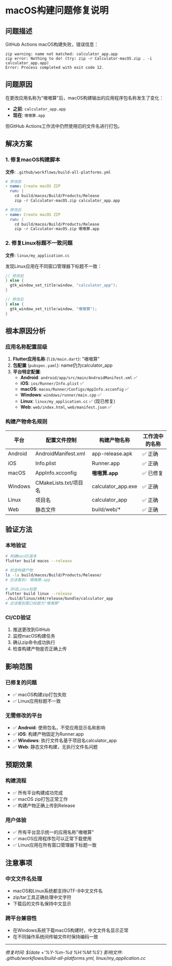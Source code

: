 # macOS构建问题修复说明

## 问题描述
GitHub Actions macOS构建失败，错误信息：
```
zip warning: name not matched: calculator_app.app
zip error: Nothing to do! (try: zip -r Calculator-macOS.zip . -i calculator_app.app)
Error: Process completed with exit code 12.
```

## 问题原因
在更改应用名称为"嗷嗷算"后，macOS构建输出的应用程序包名称发生了变化：
- **之前**: `calculator_app.app`  
- **现在**: `嗷嗷算.app`

但GitHub Actions工作流中仍然使用旧的文件名进行打包。

## 解决方案

### 1. 修复macOS构建脚本
**文件**: `.github/workflows/build-all-platforms.yml`

```yaml
# 修改前
- name: Create macOS ZIP
  run: |
    cd build/macos/Build/Products/Release
    zip -r Calculator-macOS.zip calculator_app.app

# 修改后
- name: Create macOS ZIP
  run: |
    cd build/macos/Build/Products/Release
    zip -r Calculator-macOS.zip 嗷嗷算.app
```

### 2. 修复Linux标题不一致问题
**文件**: `linux/my_application.cc`

发现Linux应用在不同窗口管理器下标题不一致：
```cpp
// 修改前
} else {
  gtk_window_set_title(window, "calculator_app");
}

// 修改后  
} else {
  gtk_window_set_title(window, "嗷嗷算");
}
```

## 根本原因分析

### 应用名称配置层级
1. **Flutter应用名称** (`lib/main.dart`): "嗷嗷算"
2. **包配置** (`pubspec.yaml`): name仍为calculator_app
3. **平台特定配置**:
   - **Android**: `android/app/src/main/AndroidManifest.xml` ✅
   - **iOS**: `ios/Runner/Info.plist` ✅  
   - **macOS**: `macos/Runner/Configs/AppInfo.xcconfig` ✅
   - **Windows**: `windows/runner/main.cpp` ✅
   - **Linux**: `linux/my_application.cc` ✅ (现已修复)
   - **Web**: `web/index.html`, `web/manifest.json` ✅

### 构建产物命名规则
| 平台 | 配置文件控制 | 构建产物名称 | 工作流中的名称 |
|------|-------------|-------------|----------------|
| Android | AndroidManifest.xml | app-release.apk | ✅ 正确 |
| iOS | Info.plist | Runner.app | ✅ 正确 |
| macOS | AppInfo.xcconfig | **嗷嗷算.app** | ✅ 已修复 |
| Windows | CMakeLists.txt/项目名 | calculator_app.exe | ✅ 正确 |
| Linux | 项目名 | calculator_app | ✅ 正确 |
| Web | 静态文件 | build/web/* | ✅ 正确 |

## 验证方法

### 本地验证
```bash
# 构建macOS版本
flutter build macos --release

# 检查构建产物
ls -la build/macos/Build/Products/Release/
# 应该看到: 嗷嗷算.app

# 测试Linux标题
flutter build linux --release
./build/linux/x64/release/bundle/calculator_app
# 应该看到窗口标题为"嗷嗷算"
```

### CI/CD验证
1. 推送更改到GitHub
2. 监控macOS构建任务
3. 确认zip命令成功执行
4. 检查构建产物是否正确上传

## 影响范围

### 已修复的问题
- ✅ macOS构建zip打包失败
- ✅ Linux应用标题不一致

### 无需修改的平台
- ✅ **Android**: 使用包名，不受应用显示名称影响
- ✅ **iOS**: 构建产物固定为Runner.app
- ✅ **Windows**: 执行文件名基于项目名calculator_app
- ✅ **Web**: 静态文件构建，无执行文件名问题

## 预期效果

### 构建流程
- ✅ 所有平台构建成功完成
- ✅ macOS zip打包正常工作
- ✅ 构建产物正确上传到Release

### 用户体验
- ✅ 所有平台显示统一的应用名称"嗷嗷算"
- ✅ macOS应用程序包可以正常下载使用
- ✅ Linux应用在所有窗口管理器下标题一致

## 注意事项

### 中文文件名处理
- macOS和Linux系统都支持UTF-8中文文件名
- zip/tar工具正确处理中文字符
- 下载后的文件名保持中文显示

### 跨平台兼容性
- 在Windows系统下载macOS构建时，中文文件名显示正常
- 在不同操作系统间传输文件时保持编码一致

---
*修复时间: $(date +'%Y-%m-%d %H:%M:%S')*
*影响文件: .github/workflows/build-all-platforms.yml, linux/my_application.cc* 